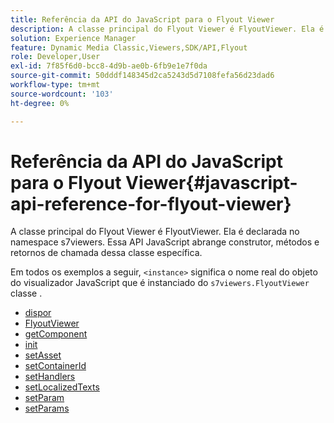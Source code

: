 ```yaml
---
title: Referência da API do JavaScript para o Flyout Viewer
description: A classe principal do Flyout Viewer é FlyoutViewer. Ela é declarada no namespace s7viewers. Essa API JavaScript abrange construtor, métodos e retornos de chamada dessa classe específica.
solution: Experience Manager
feature: Dynamic Media Classic,Viewers,SDK/API,Flyout
role: Developer,User
exl-id: 7f85f6d0-bcc8-4d9b-ae0b-6fb9e1e7f0da
source-git-commit: 50dddf148345d2ca5243d5d7108fefa56d23dad6
workflow-type: tm+mt
source-wordcount: '103'
ht-degree: 0%

---
```


# Referência da API do JavaScript para o Flyout Viewer{#javascript-api-reference-for-flyout-viewer}

A classe principal do Flyout Viewer é FlyoutViewer. Ela é declarada no namespace s7viewers. Essa API JavaScript abrange construtor, métodos e retornos de chamada dessa classe específica.

Em todos os exemplos a seguir, `<instance>` significa o nome real do objeto do visualizador JavaScript que é instanciado do `s7viewers.FlyoutViewer` classe .

* [dispor](r-html5-flyout-viewer-20-javascriptapiref-dispose.md)
* [FlyoutViewer](r-html5-flyout-viewer-20-javascriptapiref-.flyoutviewer.md)
* [getComponent](r-html5-flyout-viewer-20-javascriptapiref-getcomponent.md)
* [init](r-html5-flyout-viewer-20-javascriptapiref-init.md)
* [setAsset](r-html5-flyout-viewer-20-javascriptapiref-setasset.md)
* [setContainerId](r-html5-flyout-viewer-20-javascriptapiref-.setcontainerid.md)
* [setHandlers](r-html5-flyout-viewer-20-javascriptapiref-sethandlers.md)
* [setLocalizedTexts](r-html5-flyout-viewer-20-javascriptapiref-setlocalizedtexts.md)
* [setParam](r-html5-flyout-viewer-20-javascriptapiref-setparam.md)
* [setParams](r-html5-flyout-viewer-20-javascriptapiref-setparams.md)
